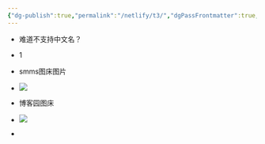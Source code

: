 ```yaml
---
{"dg-publish":true,"permalink":"/netlify/t3/","dgPassFrontmatter":true,"noteIcon":""}
---
```


- 难道不支持中文名？
- 1
- smms图床图片
- ![](https://s2.loli.net/2024/07/26/xrsUKjZJ28t7wEh.png)

- 博客园图床
- ![](https://img2024.cnblogs.com/other/626506/202407/626506-20240726023214556-194315284.png)
- 